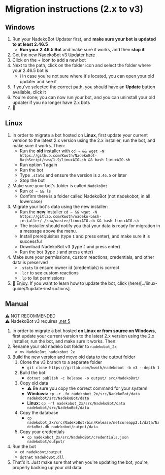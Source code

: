 # Migration instructions (2.x to v3)

## Windows

1. Run your NadekoBot Updater first, and **make sure your bot is updated to at least 2.46.5**
   - **Run your 2.46.5 Bot** and make sure it works, and then **stop it**
2. Get the new NadekoBot v3 Updater [here](https://dl.nadeko.bot/v3)
3. Click on the + icon to add a new bot
4. Next to the path, click on the folder icon and select the folder where your 2.46.5 bot is
   - ℹ In case you're not sure where it's located, you can open your old updater and see it
5. If you've selected the correct path, you should have an **Update** button available, click it
6. You're done; you can now run your bot, and you can uninstall your old updater if you no longer have 2.x bots
7. 🎉

## Linux

1. In order to migrate a bot hosted on **Linux**, first update your current version to the latest 2.x version using the 2.x installer, run the bot, and make sure it works. Then:
   - Run the **old** installer with `cd ~ && wget -N https://github.com/Kwoth/NadekoBot-BashScript/raw/1.9/linuxAIO.sh && bash linuxAIO.sh`
   - Run option **1** again
   - Run the bot
   - Type `.stats` and ensure the version is `2.46.5` or later
   - Stop the bot
2. Make sure your bot's folder is called `NadekoBot`
   - Run `cd ~ && ls`
   - Confirm there is a folder called NadekoBot (not nadekobot, in all lowercase)
3. Migrate your bot's data using the new installer:
   - Run the **new** installer `cd ~ && wget -N https://gitlab.com/Kwoth/nadeko-bash-installer/-/raw/master/linuxAIO.sh && bash linuxAIO.sh`
   - The installer should notify you that your data is ready for migration in a message above the menu.
   - Install prerequisites (type `1` and press enter), and make sure it is successful
   - Download NadekoBot v3 (type `2` and press enter)
   - Run the bot (type `3` and press enter)
4. Make sure your permissions, custom reactions, credentials, and other data is preserved
   - `.stats` to ensure owner id (credentials) is correct
   - `.lcr` to see custom reactions
   - `.lp` to list permissions
5. 🎉 Enjoy. If you want to learn how to update the bot, click (here)[../linux-guide/#update-instructions].

## Manual 

⚠ NOT RECOMMENDED  
⚠ NadekoBot v3 requires [.net 5](https://dotnet.microsoft.com/download/dotnet/5.0)

1. In order to migrate a bot hosted **on Linux or from source on Windows**, first update your current version to the latest 2.x version using the 2.x installer, run the bot, and make sure it works. Then:
2. Rename your old nadeko bot folder to `nadekobot_2x`
   - `mv NadekoBot nadekobot_2x`
3. Build the new version and move old data to the output folder 
   1. Clone the v3 branch to a separate folder 
      - `git clone https://gitlab.com/kwoth/nadekobot -b v3 --depth 1`
   2. Build the bot
      - `dotnet publish -c Release -o output/ src/NadekoBot/`
   3. Copy old data
      - ⚠ Be sure you copy the correct command for your system!
      - **Windows:** `cp -r -fo nadekobot_2x/src/NadekoBot/data nadekobot/src/NadekoBot/data`
      - **Linux:** `cp -rf nadekobot_2x/src/NadekoBot/data nadekobot/src/NadekoBot/data`
   4. Copy the database 
      - `cp nadekobot_2x/src/NadekoBot/bin/Release/netcoreapp2.1/data/NadekoBot.db nadekobot/output/data`
   5. Copy your credentials
      - `cp nadekobot_2x/src/NadekoBot/credentials.json nadekobot/output/`
4. Run the bot
   - `cd nadekobot/output`
   - `dotnet NadekoBot.dll`
5. That's it. Just make sure that when you're updating the bot, you're properly backing up your old data.
